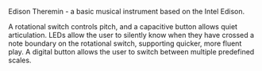 Edison Theremin - a basic musical instrument based on the Intel Edison.

A rotational switch controls pitch, and a capacitive button allows quiet
articulation. LEDs allow the user to silently know when they have crossed a
note boundary on the rotational switch, supporting quicker, more fluent play.
A digital button allows the user to switch between multiple predefined scales.

